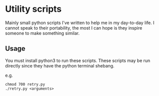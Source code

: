 # Utility scripts

Mainly small python scripts I've written to help me in my day-to-day life. I cannot speak to their portability, the most I can hope is they inspire someone to make something similar. 

## Usage

You must install python3 to run these scripts. These scripts may be run directly since they have the python terminal shebang. 

e.g.
```
chmod 700 retry.py
./retry.py <arguments> 
```

